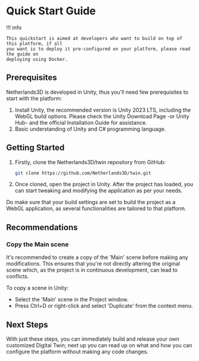 # Quick Start Guide

!!! info

    This quickstart is aimed at developers who want to build on top of this platform, if all
    you want is to deploy it pre-configured on your platform, please read the guide on 
    deploying using Docker.

## Prerequisites

Netherlands3D is developed in Unity, thus you'll need few prerequisites to start with the platform:

1. Install Unity, the recommended version is Unity 2023 LTS, including the WebGL build options. Please check the Unity 
   Download Page -or Unity Hub- and the official Installation Guide for assistance.
2. Basic understanding of Unity and C# programming language.

## Getting Started

1. Firstly, clone the Netherlands3D/twin repository from GitHub:

    ```bash
    git clone https://github.com/Netherlands3D/twin.git
    ```

2. Once cloned, open the project in Unity. After the project has loaded, you can start tweaking and modifying the
   application as per your needs.

Do make sure that your build settings are set to build the project as a WebGL application, as several functionalities
are tailored to that platform.

## Recommendations

### Copy the Main scene

It's recommended to create a copy of the 'Main' scene before making any modifications. This ensures that you're not
directly altering the original scene which, as the project is in continuous development, can lead to conflicts.

To copy a scene in Unity:

* Select the 'Main' scene in the Project window.
* Press Ctrl+D or right-click and select 'Duplicate' from the context menu.

## Next Steps

With just these steps, you can immediately build and release your own customized Digital Twin; next up you can read up 
on what and how you can configure the platform without making any code changes.
